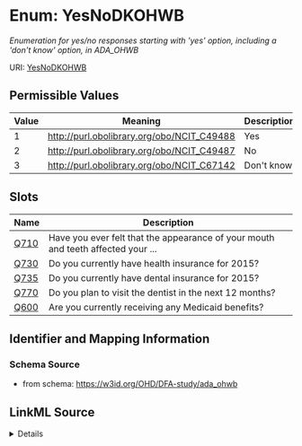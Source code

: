 # Enum: YesNoDKOHWB 




_Enumeration for yes/no responses starting with 'yes' option, including a 'don't know' option, in ADA_OHWB_



URI: [YesNoDKOHWB](YesNoDKOHWB.md)

## Permissible Values

| Value | Meaning | Description |
| --- | --- | --- |
| 1 | http://purl.obolibrary.org/obo/NCIT_C49488 | Yes |
| 2 | http://purl.obolibrary.org/obo/NCIT_C49487 | No |
| 3 | http://purl.obolibrary.org/obo/NCIT_C67142 | Don't know |




## Slots

| Name | Description |
| ---  | --- |
| [Q710](Q710.md) | Have you ever felt that the appearance of your mouth and teeth affected your ... |
| [Q730](Q730.md) | Do you currently have health insurance for 2015? |
| [Q735](Q735.md) | Do you currently have dental insurance for 2015? |
| [Q770](Q770.md) | Do you plan to visit the dentist in the next 12 months? |
| [Q600](Q600.md) | Are you currently receiving any Medicaid benefits? |






## Identifier and Mapping Information







### Schema Source


* from schema: https://w3id.org/OHD/DFA-study/ada_ohwb






## LinkML Source

<details>
```yaml
name: YesNoDK_OHWB
description: Enumeration for yes/no responses starting with 'yes' option, including
  a 'don't know' option, in ADA_OHWB
from_schema: https://w3id.org/OHD/DFA-study/ada_ohwb
rank: 1000
permissible_values:
  '1':
    text: '1'
    description: 'Yes'
    meaning: http://purl.obolibrary.org/obo/NCIT_C49488
  '2':
    text: '2'
    description: 'No'
    meaning: http://purl.obolibrary.org/obo/NCIT_C49487
  '3':
    text: '3'
    description: Don't know
    meaning: http://purl.obolibrary.org/obo/NCIT_C67142

```
</details>
